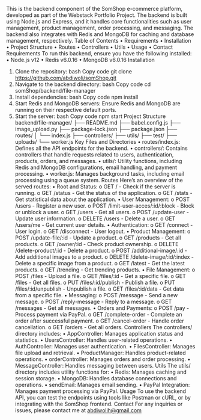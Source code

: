 
This is the backend component of the SomShop e-commerce platform, developed as part of the Webstack Portfolio Project. The backend is built using Node.js and Express, and it handles core functionalities such as user management, product management, order processing, and messaging. The backend also integrates with Redis and MongoDB for caching and database management, respectively.
Table of Contents
•	Requirements
•	Installation
•	Project Structure
•	Routes
•	Controllers
•	Utils
•	Usage
•	Contact
Requirements
To run this backend, ensure you have the following installed:
•	Node.js v12
•	Redis v6.0.16
•	MongoDB v6.0.16
Installation
1.	Clone the repository:
bash
Copy code
git clone https://github.com/abdiwoli/somShop.git
2.	Navigate to the backend directory:
bash
Copy code
cd somShop/backend/file-manager
3.	Install dependencies:
bash
Copy code
npm install
4.	Start Redis and MongoDB servers: Ensure Redis and MongoDB are running on their respective default ports.
5.	Start the server:
bash
Copy code
npm start
Project Structure
backend/file-manager/
├── README.md
├── babel.config.js
├── image_upload.py
├── package-lock.json
├── package.json
├── routes/
│   └── index.js
├── controllers/
├── utils/
├── test/
├── uploads/
└── worker.js
Key Files and Directories
•	routes/index.js: Defines all the API endpoints for the backend.
•	controllers/: Contains controllers that handle requests related to users, authentication, products, orders, and messages.
•	utils/: Utility functions, including Redis and MongoDB configurations, email handling, and payment processing.
•	worker.js: Manages background tasks, including email processing using a queue system.
Routes
Here’s an overview of the served routes:
•	Root and Status:
o	GET / - Check if the server is running.
o	GET /status - Get the status of the application.
o	GET /stats - Get statistical data about the application.
•	User Management:
o	POST /users - Register a new user.
o	POST /limit-user-acces/:id/:block - Block or unblock a user.
o	GET /users - Get all users.
o	POST /update-user - Update user information.
o	DELETE /users - Delete a user.
o	GET /users/me - Get current user details.
•	Authentication:
o	GET /connect - User login.
o	GET /disconnect - User logout.
•	Product Management:
o	POST /update-file/:id - Update a product.
o	GET /products - Get all products.
o	GET /owner/:id - Check product ownership.
o	DELETE /delete-product/:id - Delete a product.
o	POST /additional-image/:id - Add additional images to a product.
o	DELETE /delete-image/:id/:index - Delete a specific image from a product.
o	GET /latest - Get the latest products.
o	GET /trending - Get trending products.
•	File Management:
o	POST /files - Upload a file.
o	GET /files/:id - Get a specific file.
o	GET /files - Get all files.
o	PUT /files/:id/publish - Publish a file.
o	PUT /files/:id/unpublish - Unpublish a file.
o	GET /files/:id/data - Get data from a specific file.
•	Messaging:
o	POST /message - Send a new message.
o	POST /reply-message - Reply to a message.
o	GET /messages - Get all messages.
•	Orders and Payments:
o	POST /pay - Process payment via PayPal.
o	GET /complete-order - Complete an order after successful payment.
o	GET /cancel-order - Handle order cancellation.
o	GET /orders - Get all orders.
Controllers
The controllers/ directory includes:
•	AppController: Manages application status and statistics.
•	UsersController: Handles user-related operations.
•	AuthController: Manages user authentication.
•	FilesController: Manages file upload and retrieval.
•	ProductManager: Handles product-related operations.
•	orderController: Manages orders and order processing.
•	MessageController: Handles messaging between users.
Utils
The utils/ directory includes utility functions for:
•	Redis: Manages caching and session storage.
•	MongoDB: Handles database connections and operations.
•	sendEmail: Manages email sending.
•	PayPal Integration: Manages payment processing via PayPal.
Usage
To use the backend API, you can test the endpoints using tools like Postman or cURL, or by integrating with the SomShop frontend.
Contact
For any inquiries or issues, please contact me at abdiwolih@gmail.com
